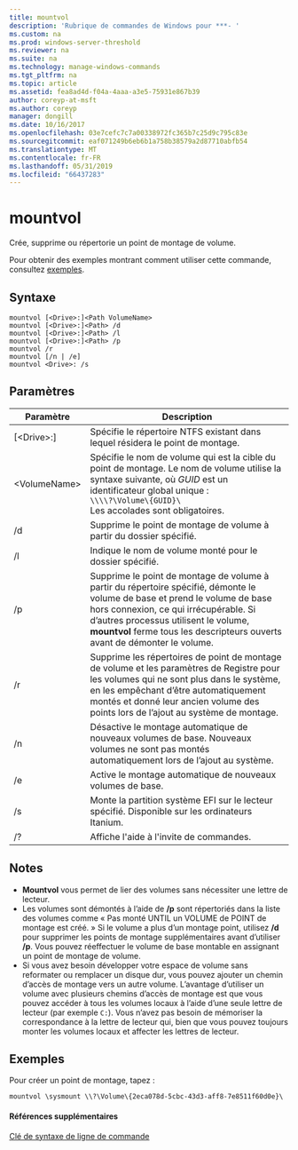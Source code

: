 ```yaml
---
title: mountvol
description: 'Rubrique de commandes de Windows pour ***- '
ms.custom: na
ms.prod: windows-server-threshold
ms.reviewer: na
ms.suite: na
ms.technology: manage-windows-commands
ms.tgt_pltfrm: na
ms.topic: article
ms.assetid: fea8ad4d-f04a-4aaa-a3e5-75931e867b39
author: coreyp-at-msft
ms.author: coreyp
manager: dongill
ms.date: 10/16/2017
ms.openlocfilehash: 03e7cefc7c7a00338972fc365b7c25d9c795c83e
ms.sourcegitcommit: eaf071249b6eb6b1a758b38579a2d87710abfb54
ms.translationtype: MT
ms.contentlocale: fr-FR
ms.lasthandoff: 05/31/2019
ms.locfileid: "66437283"
---
```

# <a name="mountvol"></a>mountvol



Crée, supprime ou répertorie un point de montage de volume.

Pour obtenir des exemples montrant comment utiliser cette commande, consultez [exemples](#BKMK_examples).

## <a name="syntax"></a>Syntaxe

```
mountvol [<Drive>:]<Path VolumeName>
mountvol [<Drive>:]<Path> /d
mountvol [<Drive>:]<Path> /l
mountvol [<Drive>:]<Path> /p
mountvol /r
mountvol [/n | /e]
mountvol <Drive>: /s
```

## <a name="parameters"></a>Paramètres

|     Paramètre     |                                                                                                                           Description                                                                                                                            |
|-------------------|------------------------------------------------------------------------------------------------------------------------------------------------------------------------------------------------------------------------------------------------------------------|
| [\<Drive>:]<Path> |                                                                                             Spécifie le répertoire NTFS existant dans lequel résidera le point de montage.                                                                                             |
|   \<VolumeName>   |                     Spécifie le nom de volume qui est la cible du point de montage. Le nom de volume utilise la syntaxe suivante, où *GUID* est un identificateur global unique :</br>`\\\\?\Volume\{GUID}\`</br>Les accolades sont obligatoires.                      |
|        /d         |                                                                                                    Supprime le point de montage de volume à partir du dossier spécifié.                                                                                                     |
|        /l         |                                                                                                     Indique le nom de volume monté pour le dossier spécifié.                                                                                                      |
|        /p         | Supprime le point de montage de volume à partir du répertoire spécifié, démonte le volume de base et prend le volume de base hors connexion, ce qui irrécupérable. Si d’autres processus utilisent le volume, **mountvol** ferme tous les descripteurs ouverts avant de démonter le volume. |
|        /r         |             Supprime les répertoires de point de montage de volume et les paramètres de Registre pour les volumes qui ne sont plus dans le système, en les empêchant d’être automatiquement montés et donné leur ancien volume des points lors de l’ajout au système de montage.              |
|        /n         |                                                                      Désactive le montage automatique de nouveaux volumes de base. Nouveaux volumes ne sont pas montés automatiquement lors de l’ajout au système.                                                                       |
|        /e         |                                                                                                       Active le montage automatique de nouveaux volumes de base.                                                                                                        |
|        /s         |                                                                                Monte la partition système EFI sur le lecteur spécifié. Disponible sur les ordinateurs Itanium.                                                                                |
|        /?         |                                                                                                               Affiche l'aide à l'invite de commandes.                                                                                                               |

## <a name="remarks"></a>Notes

-   **Mountvol** vous permet de lier des volumes sans nécessiter une lettre de lecteur.
-   Les volumes sont démontés à l’aide de **/p** sont répertoriés dans la liste des volumes comme « Pas monté UNTIL un VOLUME de POINT de montage est créé. » Si le volume a plus d’un montage point, utilisez **/d** pour supprimer les points de montage supplémentaires avant d’utiliser **/p**. Vous pouvez réeffectuer le volume de base montable en assignant un point de montage de volume.
-   Si vous avez besoin développer votre espace de volume sans reformater ou remplacer un disque dur, vous pouvez ajouter un chemin d’accès de montage vers un autre volume. L’avantage d’utiliser un volume avec plusieurs chemins d’accès de montage est que vous pouvez accéder à tous les volumes locaux à l’aide d’une seule lettre de lecteur (par exemple `C:`). Vous n’avez pas besoin de mémoriser la correspondance à la lettre de lecteur qui, bien que vous pouvez toujours monter les volumes locaux et affecter les lettres de lecteur.

## <a name="BKMK_examples"></a>Exemples

Pour créer un point de montage, tapez :
```
mountvol \sysmount \\?\Volume\{2eca078d-5cbc-43d3-aff8-7e8511f60d0e}\
```

#### <a name="additional-references"></a>Références supplémentaires

[Clé de syntaxe de ligne de commande](command-line-syntax-key.md)